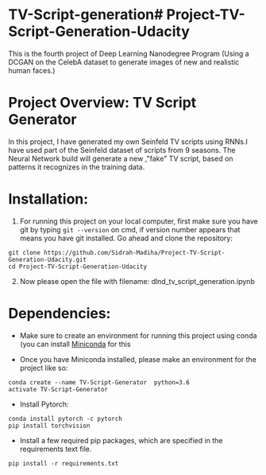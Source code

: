 # TV-Script-generation# Project-TV-Script-Generation-Udacity
This is the fourth project of Deep Learning Nanodegree Program (Using a DCGAN on the CelebA dataset to generate images of new and realistic human faces.)


# Project Overview: TV Script Generator
In this project, I have generated my own Seinfeld TV scripts using RNNs.I have used part of the Seinfeld dataset of scripts from 9 seasons. The Neural Network build will generate a new ,"fake" TV script, based on patterns it recognizes in the training data.

# Installation:

1. For running this project on your local computer, first make sure you have git by typing `git --version` on cmd, if version number appears that means you have git installed. Go ahead and clone the repository:

```
git clone https://github.com/Sidrah-Madiha/Project-TV-Script-Generation-Udacity.git
cd Project-TV-Script-Generation-Udacity

```
2. Now please open the file with filename: dlnd_tv_script_generation.ipynb


# Dependencies:

- Make sure to create an environment for running this project using conda (you can install [Miniconda](http://conda.pydata.org/miniconda.html) for this

- Once you have Miniconda installed, please make an environment for the project like so: 
```
conda create --name TV-Script-Generator  python=3.6
activate TV-Script-Generator

```
- Install Pytorch: 
```
conda install pytorch -c pytorch
pip install torchvision
```

- Install a few required pip packages, which are specified in the requirements text file.

`pip install -r requirements.txt`
